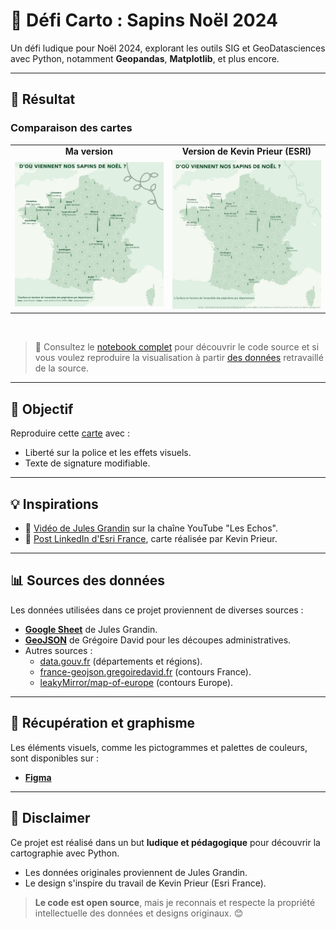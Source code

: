 # 🎄 Défi Carto : Sapins Noël 2024  

Un défi ludique pour Noël 2024, explorant les outils SIG et GeoDatasciences avec Python, notamment **Geopandas**, **Matplotlib**, et plus encore.  

---

## 🌟 Résultat  

### Comparaison des cartes  

<table>
  <tr>
    <td align="center"><b>Ma version</b></td>
    <td align="center"><b>Version de Kevin Prieur (ESRI)</b></td>
  </tr>
  <tr>
    <td><img src="https://github.com/mandresyandri/defi_carto_sapin_2024/blob/main/assets/christmas_tree.png?raw=true" alt="Ma version" width="400"></td>
    <td><img src="https://github.com/mandresyandri/defi_carto_sapin_2024/blob/main/assets/christmas_tree_esri.jpeg?raw=true" alt="Base (ESRI)" width="400"></td>
  </tr>
</table><br/>

> 📂 Consultez le [notebook complet](https://github.com/mandresyandri/defi_carto_sapin_2024/blob/main/christmas_tree.ipynb) pour découvrir le code source et si vous voulez reproduire la visualisation à partir [des données](https://github.com/mandresyandri/defi_carto_sapin_2024/blob/main/data/christmas_tree.parquet) retravaillé de la source.  

---

## 🎯 Objectif  
Reproduire cette [carte](https://github.com/mandresyandri/defi_carto_sapin_2024/blob/main/assets/christmas_tree_esri.jpeg?raw=true) avec :
- Liberté sur la police et les effets visuels.  
- Texte de signature modifiable. 

---

## 💡 Inspirations  

- 🎥 [Vidéo de Jules Grandin](https://www.youtube.com/watch?v=UQtK_bYxYP4) sur la chaîne YouTube "Les Echos".  
- 💼 [Post LinkedIn d'Esri France](https://www.linkedin.com/feed/update/urn:li:activity:7277351846522892288/), carte réalisée par Kevin Prieur.  

---

## 📊 Sources des données  

Les données utilisées dans ce projet proviennent de diverses sources :  
- **[Google Sheet](https://docs.google.com/spreadsheets/d/1EQ3eFvU0fvaok_Ifl0sijaS1_WD_5xycf8kItBilmxw/edit?gid=480090483#gid=480090483)** de Jules Grandin.  
- **[GeoJSON](https://france-geojson.gregoiredavid.fr/)** de Grégoire David pour les découpes administratives.  
- Autres sources :  
  - [data.gouv.fr](https://data.gouv.fr) (départements et régions).  
  - [france-geojson.gregoiredavid.fr](https://france-geojson.gregoiredavid.fr/) (contours France).  
  - [leakyMirror/map-of-europe](https://github.com/leakyMirror/map-of-europe) (contours Europe).  

---

## 🎨 Récupération et graphisme  

Les éléments visuels, comme les pictogrammes et palettes de couleurs, sont disponibles sur :  
- **[Figma](https://www.figma.com/design/5aFYvkKkUqCpcOcJMksZ54/projet_map?node-id=0-1&t=BbDhDsGOFnKARCvz-1)**  

---

## 📜 Disclaimer  

Ce projet est réalisé dans un but **ludique et pédagogique** pour découvrir la cartographie avec Python.  
- Les données originales proviennent de Jules Grandin.  
- Le design s'inspire du travail de Kevin Prieur (Esri France).  

> **Le code est open source**, mais je reconnais et respecte la propriété intellectuelle des données et designs originaux. 😊  
